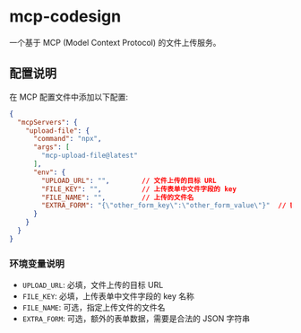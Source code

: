 # mcp-codesign

一个基于 MCP (Model Context Protocol) 的文件上传服务。

## 配置说明

在 MCP 配置文件中添加以下配置:

```json
{
  "mcpServers": {
    "upload-file": {
      "command": "npx",
      "args": [
        "mcp-upload-file@latest"
      ],
      "env": {
        "UPLOAD_URL": "",        // 文件上传的目标 URL
        "FILE_KEY": "",          // 上传表单中文件字段的 key
        "FILE_NAME": "",         // 上传的文件名
        "EXTRA_FORM": "{\"other_form_key\":\"other_form_value\"}"  // 额外的表单数据(JSON 格式)
      }
    }
  }
}
```

### 环境变量说明

- `UPLOAD_URL`: 必填，文件上传的目标 URL
- `FILE_KEY`: 必填，上传表单中文件字段的 key 名称
- `FILE_NAME`: 可选，指定上传文件的文件名
- `EXTRA_FORM`: 可选，额外的表单数据，需要是合法的 JSON 字符串

